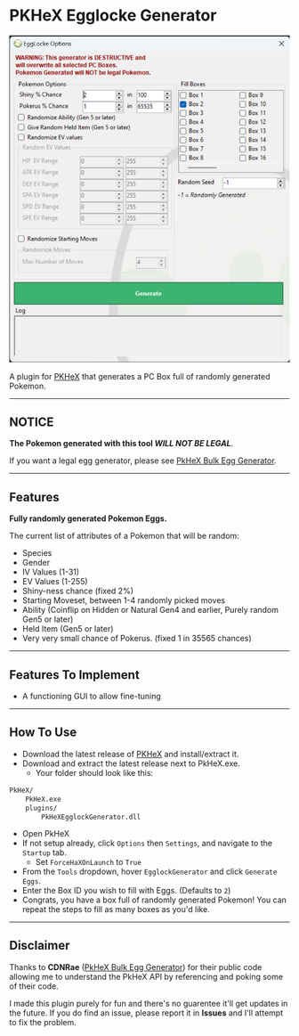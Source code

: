 # PKHeX Egglocke Generator

![EggLocke Options Screenshot](/screenshot.png)

A plugin for [PKHeX](https://github.com/kwsch/PKHeX) that generates a PC Box full of randomly generated Pokemon.

---

## **NOTICE**
**The Pokemon generated with this tool *WILL NOT BE LEGAL***.

If you want a legal egg generator, please see [PkHeX Bulk Egg Generator](https://github.com/CDNRae/pkhex-bulk-egg-generator).

---
## Features
**Fully randomly generated Pokemon Eggs.**

The current list of attributes of a Pokemon that will be random:
- Species
- Gender
- IV Values (1-31)
- EV Values (1-255)
- Shiny-ness chance (fixed 2%)
- Starting Moveset, between 1-4 randomly picked moves
- Ability (Coinflip on Hidden or Natural Gen4 and earlier, Purely random Gen5 or later)
- Held Item (Gen5 or later)
- Very very small chance of Pokerus. (fixed 1 in 35565 chances)

---

## Features To Implement
- A functioning GUI to allow fine-tuning

---

## How To Use

- Download the latest release of [PKHeX](https://github.com/kwsch/PKHeX) and install/extract it.
- Download and extract the latest release next to PkHeX.exe.
    - Your folder should look like this:
```
PkHeX/
    PkHeX.exe
    plugins/
        PkHeXEgglockGenerator.dll
```

- Open PkHeX
- If not setup already, click `Options` then `Settings`, and navigate to the `Startup` tab.
    - Set `ForceHaXOnLaunch` to `True`
- From the `Tools` dropdown, hover `EgglockGenerator` and click `Generate Eggs`.
- Enter the Box ID you wish to fill with Eggs. (Defaults to `2`)
- Congrats, you have a box full of randomly generated Pokemon! You can repeat the steps to fill as many boxes as you'd like.

---

## Disclaimer
Thanks to **CDNRae** ([PkHeX Bulk Egg Generator](https://github.com/CDNRae/pkhex-bulk-egg-generator)) for their public code allowing me to understand the PkHeX API by referencing and poking some of their code.

I made this plugin purely for fun and there's no guarentee it'll get updates in the future. If you do find an issue, please report it in **Issues** and I'll attempt to fix the problem.